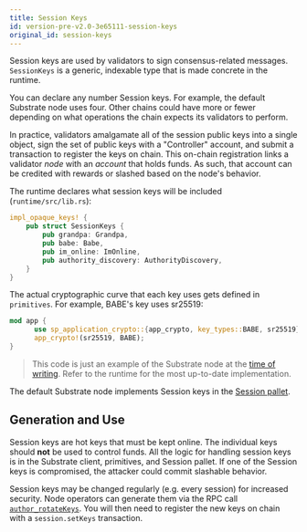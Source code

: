 ```yaml
---
title: Session Keys
id: version-pre-v2.0-3e65111-session-keys
original_id: session-keys
---
```


Session keys are used by validators to sign consensus-related messages. `SessionKeys` is a generic,
indexable type that is made concrete in the runtime.

You can declare any number Session keys. For example, the default Substrate node uses four. Other
chains could have more or fewer depending on what operations the chain expects its validators to
perform.

In practice, validators amalgamate all of the session public keys into a single object, sign the
set of public keys with a "Controller" account, and submit a transaction to register the keys on
chain. This on-chain registration links a validator _node_ with an _account_ that holds funds. As
such, that account can be credited with rewards or slashed based on the node's behavior.

The runtime declares what session keys will be included (`runtime/src/lib.rs`):

```rust
impl_opaque_keys! {
    pub struct SessionKeys {
        pub grandpa: Grandpa,
        pub babe: Babe,
        pub im_online: ImOnline,
        pub authority_discovery: AuthorityDiscovery,
    }
}
```

The actual cryptographic curve that each key uses gets defined in `primitives`. For example, BABE's
key uses sr25519:

```rust
mod app {
	  use sp_application_crypto::{app_crypto, key_types::BABE, sr25519};
	  app_crypto!(sr25519, BABE);
}
```

> This code is just an example of the Substrate node at the
[time of writing](https://github.com/paritytech/substrate/tree/9fa8589d9b8cfe8716e9e4c48f9e3f238c1e502f).
Refer to the runtime for the most up-to-date implementation.

The default Substrate node implements Session keys in the
[Session pallet](https://crates.parity.io/pallet_session/).

## Generation and Use

Session keys are hot keys that must be kept online. The individual keys should **not** be used to
control funds. All the logic for handling session keys is in the Substrate client, primitives, and
Session pallet. If one of the Session keys is compromised, the attacker could commit slashable
behavior.

Session keys may be changed regularly (e.g. every session) for increased security. Node operators
can generate them via the RPC call
[`author_rotateKeys`](https://crates.parity.io/sc_rpc/author/trait.AuthorApi.html#tymethod.rotate_keys).
You will then need to register the new keys on chain with a `session.setKeys` transaction.
